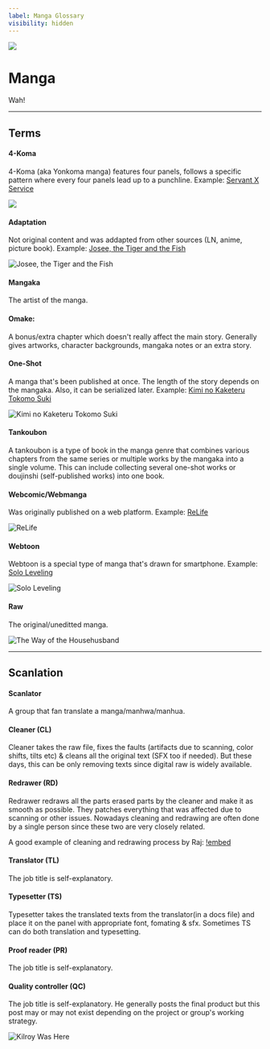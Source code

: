 ```yaml
---
label: Manga Glossary
visibility: hidden
---
```


![](/static/thumb/mgloss.png)
# Manga
Wah!

___
## Terms 

#### 4-Koma
4-Koma (aka Yonkoma manga) features four panels, follows a specific pattern where every four panels lead up to a punchline. Example: [Servant X Service](https://mangadex.org/title/1300f427-ce73-4314-952a-822604440214/servant-x-service)

![](/static/glossary/manga/4koma.jpeg)

#### Adaptation
Not original content and was addapted from other sources (LN, anime, picture book). Example: [Josee, the Tiger and the Fish](https://mangadex.org/search?q=Josee%2C+the+Tiger+and+the+Fish)

![Josee, the Tiger and the Fish](/static/glossary/manga/adaptation.jpg)

#### Mangaka
The artist of the manga.


#### Omake:
A bonus/extra chapter which doesn't really affect the main story. Generally gives artworks, character backgrounds, mangaka notes or an extra story.


#### One-Shot
A manga that's been published at once. The length of the story depends on the mangaka. Also, it can be serialized later. Example: [Kimi no Kaketeru Tokomo Suki](https://mangadex.org/title/690540ab-5f55-4b44-910d-4d2ed0a0faa9/kimi-no-kaketeru-tokomo-suki)

![Kimi no Kaketeru Tokomo Suki](/static/glossary/manga/oneshot.png)

#### Tankoubon
A tankoubon is a type of book in the manga genre that combines various chapters from the same series or multiple works by the mangaka into a single volume. This can include collecting several one-shot works or doujinshi (self-published works) into one book.


#### Webcomic/Webmanga
Was originally published on a web platform. Example: [ReLife](https://mangadex.org/title/6e3553b9-ddb5-4d37-b7a3-99998044774e/relife)

![ReLife](/static/glossary/manga/webcomic.jpg)

#### Webtoon
Webtoon is a special type of manga that's drawn for smartphone. Example: [Solo Leveling](https://mangadex.org/title/32d76d19-8a05-4db0-9fc2-e0b0648fe9d0/solo-leveling?tab=art)

![Solo Leveling](/static/glossary/manga/webtoon.jpg)

#### Raw
The original/uneditted manga.

![The Way of the Househusband](/static/glossary/manga/raw.jpg)

___
## Scanlation

#### Scanlator
A group that fan translate a manga/manhwa/manhua.

#### Cleaner (CL)
Cleaner takes the raw file, fixes the faults (artifacts due to scanning, color shifts, tilts etc) & cleans all the original text (SFX too if needed). But these days, this can be only removing texts since digital raw is widely available.

#### Redrawer (RD)
Redrawer redraws all the parts erased parts by the cleaner and make it as smooth as possible. They patches everything that was affected due to scanning or other issues. Nowadays cleaning and redrawing are often done by a single person since these two are very closely related.

A good example of cleaning and redrawing process by Raj:
[!embed](https://www.youtube.com/watch?v=lwOTTa8F3bM)


#### Translator (TL)
The job title is self-explanatory. 

#### Typesetter (TS)
Typesetter takes the translated texts from the translator(in a docs file) and place it on the panel with appropriate font, fomating & sfx. Sometimes TS can do both translation and typesetting.

#### Proof reader (PR)
The job title is self-explanatory. 

#### Quality controller (QC)
The job title is self-explanatory. He generally posts the final product but this post may or may not exist depending on the project or group's working strategy.

![Kilroy Was Here](https://cdn.discordapp.com/attachments/1099583990379335715/1105521078601793536/XVl4ksk.jpg)